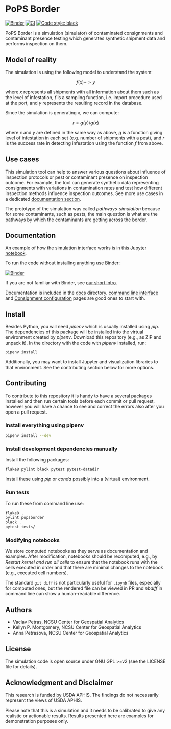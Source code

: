 # PoPS Border

[![Binder](https://mybinder.org/badge_logo.svg)](https://mybinder.org/v2/gh/ncsu-landscape-dynamics/popsborder/main?urlpath=lab/tree/examples/notebooks/basic_with_command_line.ipynb)
[![CI](https://github.com/ncsu-landscape-dynamics/popsborder/workflows/CI/badge.svg)](https://github.com/ncsu-landscape-dynamics/popsborder/actions/workflows/ci.yml)
[![Code style: black](https://img.shields.io/badge/code%20style-black-000000.svg)](https://github.com/psf/black)

PoPS Border is a simulation (simulator) of contaminated consignments and
contaminant presence testing which generates synthetic shipment data and
performs inspection on them.

## Model of reality

The simulation is using the following model to understand the system:

```math
f(x) -> y
```

where _x_ represents all shipments with all information about them
such as the level of infestation, _f_ is a sampling function,
i.e. import procedure used at the port,
and _y_ represents the resulting record in the database.

Since the simulation is generating _x_, we can compute:

```math
r = g(y) / g(x)
```

where _x_ and _y_ are defined in the same way as above,
_g_ is a function giving level of infestation in each set
(e.g. number of shipments with a pest),
and _r_ is the success rate in detecting infestation
using the function _f_ from above.

## Use cases

This simulation tool can help to answer various questions about influence
of inspection protocols or pest or contaminant presence on inspection outcome.
For example, the tool can generate synthetic data representing consignments
with variations in contamination rates and test how different inspection
methods influence inspection outcomes.
See more use cases in a dedicated [documentation section](docs/use_cases.md).

The prototype of the simulation was called _pathways-simulation_ because
for some contaminants, such as pests, the main question is what
are the pathways by which the contaminants are getting across the border.

## Documentation

An example of how the simulation interface works is in
[this Jupyter notebook](examples/notebooks/basic_with_command_line.ipynb).

To run the code without installing anything use Binder:

[![Binder](https://mybinder.org/badge_logo.svg)](https://mybinder.org/v2/gh/ncsu-landscape-dynamics/popsborder/main?urlpath=lab/tree/examples/notebooks/basic_with_command_line.ipynb)

If you are not familiar with Binder, see
[our short intro](docs/binder.md).

Documentation is included in the [docs](docs/) directory.
[command line interface](docs/cli.md)
and [Consignment configuration](docs/consignments.md)
pages are good ones to start with.

## Install

Besides Python, you will need _pipenv_ which is usually installed using _pip_.
The dependencies of this package will be installed into the virtual environment
created by _pipenv_. Download this repository (e.g., as ZIP and unpack it).
In the directory with the code with _pipenv_ installed, run:

```sh
pipenv install
```

Additionally, you may want to install Jupyter and visualization libraries
to that environment. See the contributing section below for more options.

## Contributing

To contribute to this repository it is handy to have a several packages
installed and then run certain tools before each commit or pull request,
however you will have a chance to see and correct the errors also after
you open a pull request.

### Install everything using pipenv

```sh
pipenv install --dev
```

### Install development dependencies manually

Install the following packages:

```sh
flake8 pylint black pytest pytest-datadir
```

Install these using _pip_ or _conda_ possibly into a (virtual)
environment.

### Run tests

To run these from command line use:

```sh
flake8 .
pylint popsborder
black .
pytest tests/
```

### Modifying notebooks

We store computed notebooks as they serve as documentation and
examples.
After modification, notebooks should be recomputed, e.g., by
_Restart kernel and run all cells_ to ensure that the notebook runs
with the cells executed in order and that there are minimal changes
to the notebook (e.g., executed cell numbers).

The standard `git diff` is not particularly useful for `.ipynb` files,
especially for computed ones, but the rendered file can be viewed in PR
and _nbdiff_ in command line can show a human-readable difference.

## Authors

- Vaclav Petras, NCSU Center for Geospatial Analytics
- Kellyn P. Montgomery, NCSU Center for Geospatial Analytics
- Anna Petrasova, NCSU Center for Geospatial Analytics

## License

The simulation code is open source under GNU GPL >=v2
(see the LICENSE file for details).

## Acknowledgment and Disclaimer

This research is funded by USDA APHIS. The findings do not necessarily
represent the views of USDA APHIS.

Please note that this is a simulation and it needs to be calibrated
to give any realistic or actionable results. Results presented here
are examples for demonstration purposes only.
